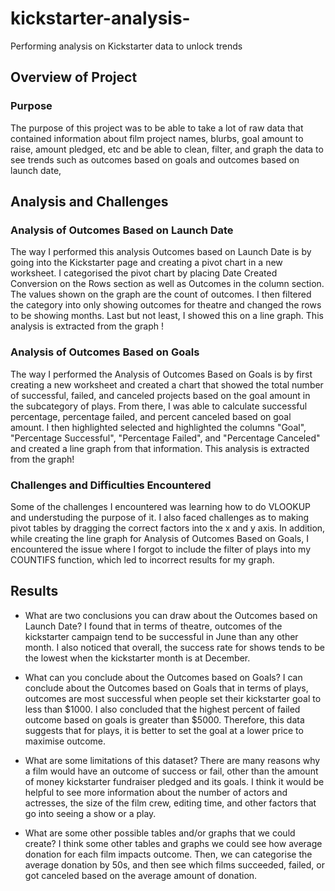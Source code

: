 # kickstarter-analysis-
Performing analysis on Kickstarter data to unlock trends 

## Overview of Project

### Purpose
The purpose of this project was to be able to take a lot of raw data that contained information about film project names, blurbs, goal amount to raise, amount pledged, etc and be able to clean, filter, and graph the data to see trends such as outcomes based on goals and outcomes based on launch date,

## Analysis and Challenges

### Analysis of Outcomes Based on Launch Date
The way I performed this analysis Outcomes based on Launch Date is by going into the Kickstarter page and creating a pivot chart in a new worksheet. I categorised the pivot chart by placing Date Created Conversion on the Rows section as well as Outcomes in the column section. The values shown on the graph are the count of outcomes. I then filtered the category into only showing outcomes for theatre and changed the rows to be showing months. Last but not least, I showed this on a line graph. This analysis is extracted from the graph !

### Analysis of Outcomes Based on Goals
The way I performed the Analysis of Outcomes Based on Goals is by first creating a new worksheet and created a chart that showed the total number of successful, failed, and canceled projects based on the goal amount in the subcategory of plays. From there, I was able to calculate successful percentage, percentage failed, and percent canceled based on goal amount. I then highlighted selected and highlighted the columns "Goal", "Percentage Successful", "Percentage Failed", and "Percentage Canceled" and created a line graph from that information. This analysis is extracted from the graph!

### Challenges and Difficulties Encountered
Some of the challenges I encountered was learning how to do VLOOKUP and understuding the purpose of it. I also faced challenges as to making pivot tables by dragging the correct factors into the x and y axis. In addition, while creating the line graph for Analysis of Outcomes Based on Goals, I encountered the issue where I forgot to include the filter of plays into my COUNTIFS function, which led to incorrect results for my graph. 

## Results

- What are two conclusions you can draw about the Outcomes based on Launch Date?
I found that in terms of theatre, outcomes of the kickstarter campaign tend to be successful in June than any other month. I also noticed that overall, the success rate for shows tends to be the lowest when the kickstarter month is at December.

- What can you conclude about the Outcomes based on Goals?
I can conclude about the Outcomes based on Goals that in terms of plays, outcomes are most successful when people set their kickstarter goal to less than $1000. I also concluded that the highest percent of failed outcome based on goals is greater than $5000. Therefore, this data suggests that for plays, it is better to set the goal at a lower price to maximise outcome. 

- What are some limitations of this dataset?
There are many reasons why a film would have an outcome of success or fail, other than the amount of money kickstarter fundraiser pledged and its goals. I think it would be helpful to see more information about the number of actors and actresses, the size of the film crew, editing time, and other factors that go into seeing a show or a play. 

- What are some other possible tables and/or graphs that we could create?
I think some other tables and graphs we could see how average donation for each film impacts outcome. Then, we can categorise the average donation by 50s, and then see which films succeeded, failed, or got canceled based on the average amount of donation. 
